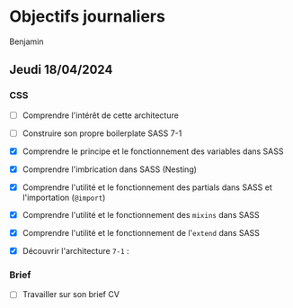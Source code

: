 # Objectifs journaliers

Benjamin

## Jeudi 18/04/2024

### CSS

- [ ] Comprendre l'intérêt de cette architecture
- [ ] Construire son propre boilerplate SASS 7-1
- [x] Comprendre le principe et le fonctionnement des variables dans SASS
- [x] Comprendre l'imbrication dans SASS (Nesting)
- [x] Comprendre l'utilité et le fonctionnement des partials dans SASS et l'importation (`@import`)
- [x] Comprendre l'utilité et le fonctionnement des `mixins` dans SASS
- [x] Comprendre l'utilité et le fonctionnement de l'`extend` dans SASS
- [x] Découvrir l'architecture `7-1` :


### Brief

- [ ] Travailler sur son brief CV

